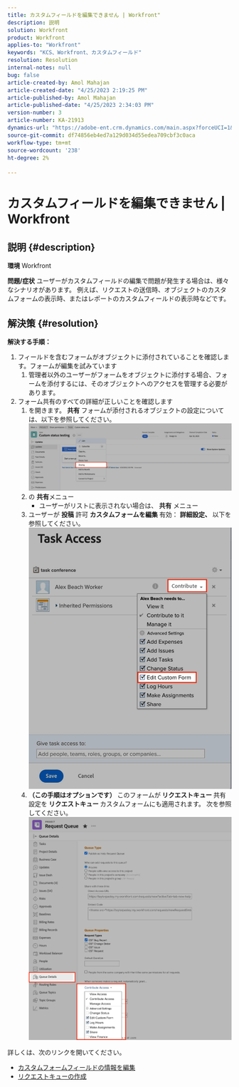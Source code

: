 ```yaml
---
title: カスタムフィールドを編集できません | Workfront"
description: 説明
solution: Workfront
product: Workfront
applies-to: "Workfront"
keywords: "KCS、Workfront、カスタムフィールド"
resolution: Resolution
internal-notes: null
bug: false
article-created-by: Amol Mahajan
article-created-date: "4/25/2023 2:19:25 PM"
article-published-by: Amol Mahajan
article-published-date: "4/25/2023 2:34:03 PM"
version-number: 3
article-number: KA-21913
dynamics-url: "https://adobe-ent.crm.dynamics.com/main.aspx?forceUCI=1&pagetype=entityrecord&etn=knowledgearticle&id=5f7d2529-74e3-ed11-a7c7-6045bd006704"
source-git-commit: df74856eb4ed7a129d034d55edea709cbf3c0aca
workflow-type: tm+mt
source-wordcount: '238'
ht-degree: 2%

---
```


# カスタムフィールドを編集できません | Workfront

## 説明 {#description}

<b>環境</b>
Workfront


<b>問題/症状</b>
ユーザーがカスタムフィールドの編集で問題が発生する場合は、様々なシナリオがあります。 例えば、リクエストの送信時、オブジェクトのカスタムフォームの表示時、またはレポートのカスタムフィールドの表示時などです。


## 解決策 {#resolution}

<b>解決する手順：</b>
1. フィールドを含むフォームがオブジェクトに添付されていることを確認します。フォームが編集を試みています
   1. 管理者以外のユーザーがフォームをオブジェクトに添付する場合、フォームを添付するには、そのオブジェクトへのアクセスを管理する必要があります。
2. フォーム共有のすべての詳細が正しいことを確認します
   1. を開きます。 <b>共有</b> フォームが添付されるオブジェクトの設定については、以下を参照してください。![](assets/d4ce1013-76e3-ed11-a7c7-6045bd006704.png)
   2. の <b>共有</b>メニュー
      - ユーザーがリストに表示されない場合は、 <b>共有</b> メニュー
   3. ユーザーが <b>投稿</b> 許可 <b>カスタムフォームを編集</b> 有効： <b>詳細設定、 </b>以下を参照してください。![](assets/469b16e9-75e3-ed11-a7c7-6045bd006704.png)
   4. <b>（この手順はオプションです） </b>このフォームが<b> リクエストキュー </b>共有設定を<b> リクエストキュー </b>カスタムフォームにも適用されます。 次を参照してください。![](assets/5104626f-75e3-ed11-a7c7-6045bd006704.png)




詳しくは、次のリンクを開いてください。

- [カスタムフォームフィールドの情報を編集](https://experienceleague.adobe.com/docs/workfront/using/basics/work-with-custom-forms/edit-custom-forms.html?lang=en)
- [リクエストキューの作成](https://experienceleague.adobe.com/docs/workfront/using/manage-work/requests/create-and-manage-request-queues/create-request-queue.html?lang=en)

